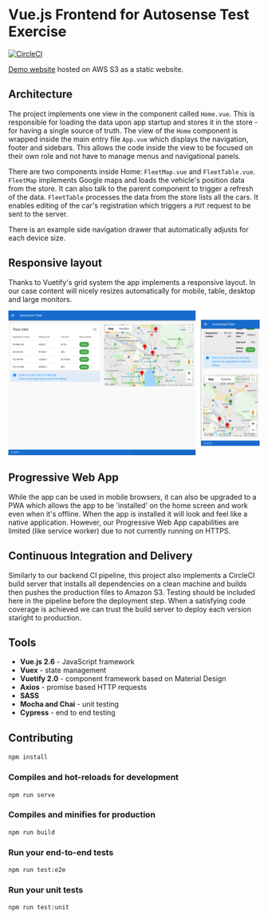 # Vue.js Frontend for Autosense Test Exercise

[![CircleCI](https://circleci.com/gh/edipetres/autosense-frontend.svg?style=svg)](https://circleci.com/gh/edipetres/autosense-frontend)

[Demo website](http://autosense-frontend.s3-website.eu-central-1.amazonaws.com/) hosted on AWS S3 as a static website.

## Architecture

The project implements one view in the component called `Home.vue`. This is responsible for loading the data upon app startup and stores it in the store - for having a single source of truth. The view of the `Home` component is wrapped inside the main entry file `App.vue` which displays the navigation, footer and sidebars. This allows the code inside the view to be focused on their own role and not have to manage menus and navigational panels.

There are two components inside Home: `FleetMap.vue` and `FleetTable.vue`. `FleetMap` implements Google maps and loads the vehicle's position data from the store. It can also talk to the parent component to trigger a refresh of the data. `FleetTable` processes the data from the store lists all the cars. It enables editing of the car's registration which triggers a `PUT` request to be sent to the server.

There is an example side navigation drawer that automatically adjusts for each device size.

## Responsive layout

Thanks to Vuetify's grid system the app implements a responsive layout. In our case content will nicely resizes automatically for mobile, table, desktop and large monitors.

![responsive image](docs/website-responsive.png)

## Progressive Web App

While the app can be used in mobile browsers, it can also be upgraded to a PWA which allows the app to be 'installed' on the home screen and work even when it's offline. When the app is installed it will look and feel like a native application. However, our Progressive Web App capabilities are limited (like service worker) due to not currently running on HTTPS.

## Continuous Integration and Delivery

Similarly to our backend CI pipeline, this project also implements a CircleCI build server that installs all dependencies on a clean machine and builds then pushes the production files to Amazon S3. Testing should be included here in the pipeline before the deployment step. When a satisfying code coverage is achieved we can trust the build server to deploy each version staright to production.

## Tools

- **Vue.js 2.6** - JavaScript framework
- **Vuex** - state management
- **Vuetify 2.0** - component framework based on Material Design
- **Axios** - promise based HTTP requests
- **SASS**
- **Mocha and Chai** - unit testing
- **Cypress** - end to end testing

## Contributing
```
npm install
```

### Compiles and hot-reloads for development
```
npm run serve
```

### Compiles and minifies for production
```
npm run build
```

### Run your end-to-end tests
```
npm run test:e2e
```

### Run your unit tests
```
npm run test:unit
```
